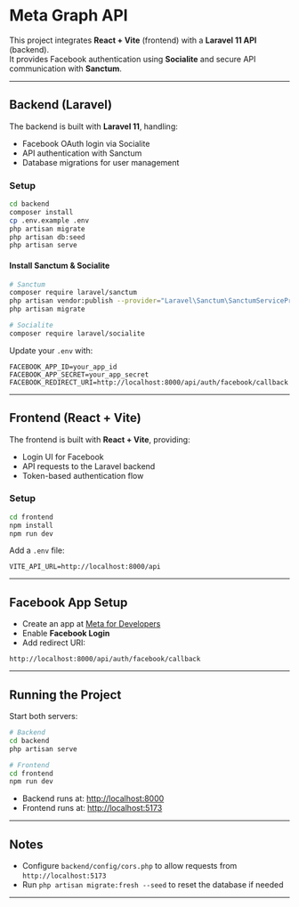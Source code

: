 # Meta Graph API

This project integrates **React + Vite** (frontend) with a **Laravel 11 API** (backend).  
It provides Facebook authentication using **Socialite** and secure API communication with **Sanctum**.  

---

## Backend (Laravel)

The backend is built with **Laravel 11**, handling:

- Facebook OAuth login via Socialite  
- API authentication with Sanctum  
- Database migrations for user management  

### Setup

```bash
cd backend
composer install
cp .env.example .env
php artisan migrate
php artisan db:seed
php artisan serve
```

#### Install Sanctum & Socialite

```bash
# Sanctum
composer require laravel/sanctum
php artisan vendor:publish --provider="Laravel\Sanctum\SanctumServiceProvider"
php artisan migrate

# Socialite
composer require laravel/socialite
```

Update your `.env` with:

```env
FACEBOOK_APP_ID=your_app_id
FACEBOOK_APP_SECRET=your_app_secret
FACEBOOK_REDIRECT_URI=http://localhost:8000/api/auth/facebook/callback
```

---

## Frontend (React + Vite)

The frontend is built with **React + Vite**, providing:

- Login UI for Facebook  
- API requests to the Laravel backend  
- Token-based authentication flow  

### Setup

```bash
cd frontend
npm install
npm run dev
```

Add a `.env` file:

```env
VITE_API_URL=http://localhost:8000/api
```

---

## Facebook App Setup

- Create an app at [Meta for Developers](https://developers.facebook.com/apps/)  
- Enable **Facebook Login**  
- Add redirect URI:

```
http://localhost:8000/api/auth/facebook/callback
```

---

## Running the Project

Start both servers:

```bash
# Backend
cd backend
php artisan serve

# Frontend
cd frontend
npm run dev
```

- Backend runs at: [http://localhost:8000](http://localhost:8000)  
- Frontend runs at: [http://localhost:5173](http://localhost:5173)  

---

## Notes

- Configure `backend/config/cors.php` to allow requests from `http://localhost:5173`  
- Run `php artisan migrate:fresh --seed` to reset the database if needed  

---
